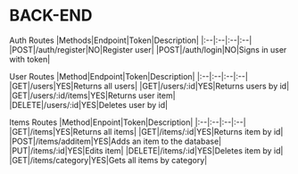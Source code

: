#   BACK-END

Auth Routes
|Methods|Endpoint|Token|Description|
|:--|:--|:--|:--|
|POST|/auth/register|NO|Register user|
|POST|/auth/login|NO|Signs in user with token|


User Routes
|Method|Endpoint|Token|Description|
|:--|:--|:--|:--|
|GET|/users|YES|Returns all users|
|GET|/users/:id|YES|Returns users by id|
|GET|/users/:id/items|YES|Returns user item|
|DELETE|/users/:id|YES|Deletes user by id|


Items Routes
|Method|Enpoint|Token|Description|
|:--|:--|:--|:--|
|GET|/items|YES|Returns all items|
|GET|/items/:id|YES|Returns item by id|
|POST|/items/additem|YES|Adds an item to the database|
|PUT|/items/:id|YES|Edits item|
|DELETE|/items/:id|YES|Deletes item by id|
|GET|/items/category|YES|Gets all items by category|

